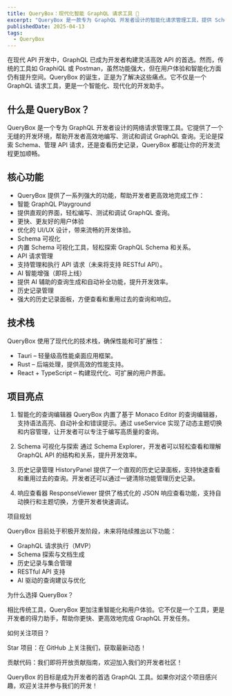 ```yaml
---
title: QueryBox：现代化智能 GraphQL 请求工具 🚀
excerpt: "QueryBox 是一款专为 GraphQL 开发者设计的智能化请求管理工具，提供 Schema 可视化、历史记录管理、AI 辅助查询等功能，提升开发效率。"
publishedDate: 2025-04-13
tags:
  - QueryBox
---
```


在现代 API 开发中，GraphQL 已成为开发者构建灵活高效 API 的首选。然而，传统的工具如 GraphiQL 或 Postman，虽然功能强大，但在用户体验和智能化方面仍有提升空间。QueryBox 的诞生，正是为了解决这些痛点。它不仅是一个 GraphQL 请求工具，更是一个智能化、现代化的开发助手。

## 什么是 QueryBox？

QueryBox 是一个专为 GraphQL 开发者设计的网络请求管理工具。它提供了一个无缝的开发环境，帮助开发者高效地编写、测试和调试 GraphQL 查询。无论是探索 Schema、管理 API 请求，还是查看历史记录，QueryBox 都能让你的开发流程更加顺畅。

## 核心功能
- QueryBox 提供了一系列强大的功能，帮助开发者更高效地完成工作：
- 智能 GraphQL Playground
- 提供直观的界面，轻松编写、测试和调试 GraphQL 查询。
- 更快、更友好的用户体验
- 优化的 UI/UX 设计，带来流畅的开发体验。
- Schema 可视化
- 内置 Schema 可视化工具，轻松探索 GraphQL Schema 和关系。
- API 请求管理
- 支持管理和执行 API 请求（未来将支持 RESTful API）。
- AI 智能增强（即将上线）
- 提供 AI 辅助的查询生成和自动补全功能，提升开发效率。
- 历史记录管理
- 强大的历史记录面板，方便查看和重用过去的查询和响应。

## 技术栈

QueryBox 使用了现代化的技术栈，确保性能和可扩展性：
- Tauri – 轻量级高性能桌面应用框架。
- Rust – 后端处理，提供高效的性能支持。
- React + TypeScript – 构建现代化、可扩展的用户界面。

## 项目亮点
1. 智能化的查询编辑器
QueryBox 内置了基于 Monaco Editor 的查询编辑器，支持语法高亮、自动补全和错误提示。通过 useService 实现了动态主题切换和内容管理，让开发者可以专注于编写高质量的查询。

2. Schema 可视化与探索
通过 Schema Explorer，开发者可以轻松查看和理解 GraphQL API 的结构和关系，提升开发效率。

3. 历史记录管理
HistoryPanel 提供了一个直观的历史记录面板，支持快速查看和重用过去的查询。开发者还可以通过一键清除功能管理历史记录。

4. 响应查看器
ResponseViewer 提供了格式化的 JSON 响应查看功能，支持自动换行和主题切换，方便开发者快速调试。

项目规划

QueryBox 目前处于积极开发阶段，未来将陆续推出以下功能：
- GraphQL 请求执行（MVP）
- Schema 探索与文档生成
- 历史记录与集合管理
- RESTful API 支持
- AI 驱动的查询建议与优化

为什么选择 QueryBox？

相比传统工具，QueryBox 更加注重智能化和用户体验。它不仅是一个工具，更是开发者的得力助手，帮助你更快、更高效地完成 GraphQL 开发任务。

如何关注项目？

Star 项目：在 GitHub 上关注我们，获取最新动态！

贡献代码：我们即将开放贡献指南，欢迎加入我们的开发者社区！

QueryBox 的目标是成为开发者的首选 GraphQL 工具。如果你对这个项目感兴趣，欢迎关注并参与我们的开发！
